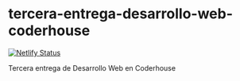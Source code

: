 # tercera-entrega-desarrollo-web-coderhouse
[![Netlify Status](https://api.netlify.com/api/v1/badges/50bcf2f5-ed41-4eb9-a729-4505a169c86f/deploy-status)](https://app.netlify.com/sites/el-estoico/deploys)
 
Tercera entrega de Desarrollo Web en Coderhouse
